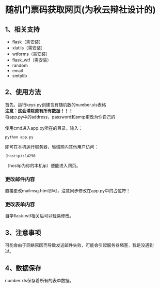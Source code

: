 # 随机门票码获取网页(为秋云辩社设计的)

## 1、相关支持

- flask（需安装）
- xlutils（需安装）
- wtforms（需安装）
- flask_wtf（需安装）
- random
- email
- smtplib

## 2、使用方法

首先，运行keys.py创建含有随机数的number.xls表格<br>
**注意：这会清除原有所有数据！！！**<br>
将app.py中的address，password和smtp更改为你自己的<br><br>
使用cmd进入app.py所在的目录，输入：

	python app.py

即可在本机运行服务器，局域网内其他用户访问：

	(hostip):14250

（hostip为你的本机ip）便能进入网页。<br>

### 更改邮件内容

直接更改mailmsg.html即可，注意同步修改在app.py中的占位符！

### 更改表单内容

自学flask-wtf相关后可以轻易修改。

## 3、注意事项

可能会由于网络原因而导致发送邮件失败，可能会引起服务器堵塞，我是没遇到过。

## 4、数据保存

number.xls保存着所有的表单数据。